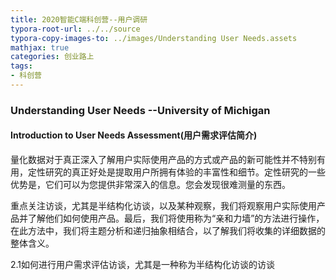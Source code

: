 ```yaml
---
title: 2020智能C端科创营--用户调研
typora-root-url: ../../source
typora-copy-images-to: ../images/Understanding User Needs.assets
mathjax: true
categories: 创业路上
tags:
- 科创营
---
```


### Understanding User Needs   --University of Michigan

#### Introduction to User Needs Assessment(用户需求评估简介)

量化数据对于真正深入了解用户实际使用产品的方式或产品的新可能性并不特别有用，定性研究的真正好处是提取用户所拥有体验的丰富性和细节。定性研究的一些优势是，它们可以为您提供非常深入的信息。您会发现很难测量的东西。

重点关注访谈，尤其是半结构化访谈，以及某种观察，我们将观察用户实际使用产品并了解他们如何使用产品。最后，我们将使用称为“亲和力墙”的方法进行操作，在此方法中，我们将主题分析和递归抽象相结合，以了解我们将收集的详细数据的整体含义。

2.1如何进行用户需求评估访谈，尤其是一种称为半结构化访谈的访谈

